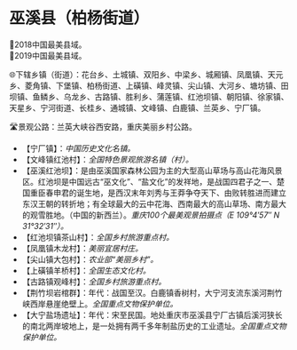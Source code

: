 # 巫溪县（柏杨街道）
🏅2018中国最美县域。   
🏅2019中国最美县域。   
  
🌐下辖乡镇（街道）：花台乡、土城镇、双阳乡、中梁乡、城厢镇、凤凰镇、天元乡、菱角镇、下堡镇、柏杨街道、上磺镇、峰灵镇、尖山镇、大河乡、塘坊镇、田坝镇、鱼鳞乡、乌龙乡、古路镇、胜利乡、蒲莲镇、红池坝镇、朝阳镇、徐家镇、天星乡、宁河街道、长桂乡、通城镇、文峰镇、白鹿镇、兰英乡、宁厂镇。    
  
🛣️景观公路：兰英大峡谷西安路，重庆美丽乡村公路。   
  
* 【宁厂镇】：*中国历史文化名镇。*
* 【文峰镇红池村】：*全国特色景观旅游名镇（村）。*
* 【巫溪红池坝】：是由巫溪国家森林公园为主的大型高山草场与高山花海风景区。红池坝是中国远古“巫文化”、“盐文化”的发祥地，是战国四君子之一、楚国重臣春申君的诞生地，是西汉末年刘秀与王莽争夺天下、由败转胜进而建立东汉王朝的转折地；有全球最大的云中花海、西南最大的高山草场、南方最大的观雪胜地。（中国的新西兰）。*重庆100个最美观景拍摄点（E 109°4′57″ N 31°32′31″）。*  
* 【红池坝镇茶山村】：*全国乡村旅游重点村。*
* 【凤凰镇木龙村】：*美丽宜居村庄。*
* 【尖山镇大包村】：*农业部“美丽乡村”。*
* 【上磺镇羊桥村】：*全国生态文化村。*
* 【古路镇观峰村】：*全国乡村旅游重点村。*
* 【荆竹坝岩棺群】：年代：战国至汉。白鹿镇香树村，大宁河支流东溪河荆竹峡西岸悬崖绝壁上。*全国重点文物保护单位。*
* 【大宁盐场遗址】：年代：宋至民国。地处重庆市巫溪县宁厂古镇后溪河狭长的南北两岸坡地上，是一处拥有两千多年制盐历史的工业遗址。*全国重点文物保护单位。*